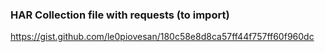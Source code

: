 ### HAR Collection file with requests (to import)
https://gist.github.com/le0piovesan/180c58e8d8ca57ff44f757ff60f960dc
